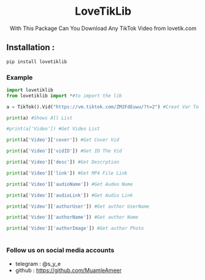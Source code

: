 <h1 align="center">LoveTikLib</h1>
<p align="center">With This Package Can You Download Any TikTok Video from lovetik.com</p>

## Installation :
```bash
pip install lovetiklib
```
### Example
```python
import lovetiklib
from lovetiklib import *#to import the lib

a = TikTok().Vid("https://vm.tiktok.com/ZM2FdEuwu/?t=2") #Creat Var To send data-Link To Vid Function

print(a) #Shows All List

#print(a['Video']) #Get Video List

print(a['Video']['cover']) #Get Cover Vid

print(a['Video']['vidID']) #Get ID The Vid

print(a['Video']['desc']) #Get Descrption

print(a['Video']['link']) #Get MP4 File Link

print(a['Video']['audioName']) #Get Audeo Name

print(a['Video']['audioLink']) #Get Audio Link

print(a['Video']['authorUser']) #Get author UserName

print(a['Video']['authorName']) #Get author Name

print(a['Video']['authorImage']) #Get author Photo

```
#
### Follow us on social media accounts

* telegram : @s_y_e
* github : https://github.com/MuamleAmeer
